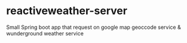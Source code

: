 # reactiveweather-server
Small Spring boot app that request on google map geoccode service & wunderground weather service
